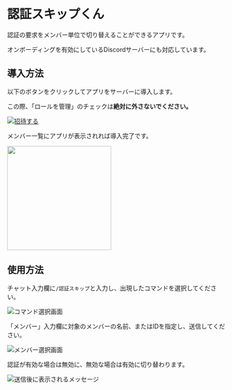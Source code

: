 # 認証スキップくん

認証の要求をメンバー単位で切り替えることができるアプリです。

オンボーディングを有効にしているDiscordサーバーにも対応しています。

## 導入方法

以下のボタンをクリックしてアプリをサーバーに導入します。

この際、「ロールを管理」のチェックは**絶対に外さないでください。**

[![招待する](https://img.shields.io/badge/%E6%8B%9B%E5%BE%85%E3%81%99%E3%82%8B-blue?style=for-the-badge)](https://discord.com/oauth2/authorize?client_id=1259234266303172689)

メンバー一覧にアプリが表示されれば導入完了です。

<img src="https://github.com/may-discord/verify-skip-kun/assets/173372512/95111955-4e48-43a4-9607-5c86b84b6f19" width="240" />

## 使用方法

チャット入力欄に`/認証スキップ`と入力し、出現したコマンドを選択してください。

![コマンド選択画面](https://github.com/may-discord/verify-skip-kun/assets/173372512/31032321-f64e-4d2a-bdb0-e7528e7d9525)

「メンバー」入力欄に対象のメンバーの名前、またはIDを指定し、送信してください。

![メンバー選択画面](https://github.com/may-discord/verify-skip-kun/assets/173372512/eed6a35f-74e0-44fd-8bee-51fd1930a484)

認証が有効な場合は無効に、無効な場合は有効に切り替わります。

![送信後に表示されるメッセージ](https://github.com/may-discord/verify-skip-kun/assets/173372512/41127cf9-cc5b-4e87-9df0-4c9ad7759af1")
